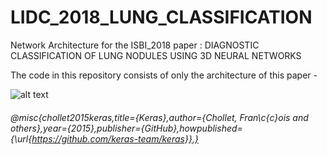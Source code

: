 # LIDC_2018_LUNG_CLASSIFICATION
Network Architecture for the ISBI_2018 paper : DIAGNOSTIC CLASSIFICATION OF LUNG NODULES USING 3D NEURAL NETWORKS 

The code in this repository consists of only the architecture of this paper -

 
![alt text](https://github.com/raun1/LIDC_2018_LUNG_CLASSIFICATION/blob/master/images/architecture.PNG)

###### @misc{chollet2015keras,title={Keras},author={Chollet, Fran\c{c}ois and others},year={2015},publisher={GitHub},howpublished={\url{https://github.com/keras-team/keras}},}